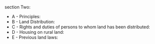 section Two: 

<ul>
			<li>A - Principles: <ul>
			</ul></li>			<li>B - Land Distribution: <ul>
			</ul></li>			<li>C - Rights and duties of persons to whom land has been distributed: <ul>
			</ul></li>			<li>D - Housing on rural land: <ul>
			</ul></li>			<li>E - Previous land laws: <ul>
			</ul></li></ul>